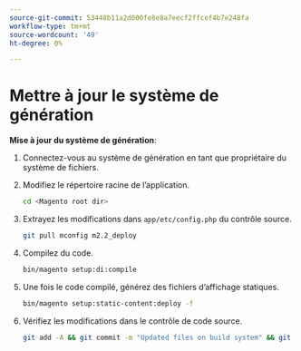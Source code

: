 ```yaml
---
source-git-commit: 53448b11a2d000fe8e8a7eecf2ffcef4b7e248fa
workflow-type: tm+mt
source-wordcount: '49'
ht-degree: 0%

---
```

# Mettre à jour le système de génération

**Mise à jour du système de génération**:

1. Connectez-vous au système de génération en tant que propriétaire du système de fichiers.
1. Modifiez le répertoire racine de l’application.

   ```bash
   cd <Magento root dir>
   ```

1. Extrayez les modifications dans `app/etc/config.php` du contrôle source.

   ```bash
   git pull mconfig m2.2_deploy
   ```

1. Compilez du code.

   ```bash
   bin/magento setup:di:compile
   ```

1. Une fois le code compilé, générez des fichiers d’affichage statiques.

   ```bash
   bin/magento setup:static-content:deploy -f
   ```

1. Vérifiez les modifications dans le contrôle de code source.

   ```bash
   git add -A && git commit -m "Updated files on build system" && git push mconfig m2.2_deploy
   ```
